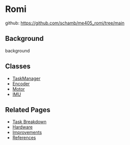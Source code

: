 # Romi
github: https://github.com/schamb/me405_romi/tree/main

## Background
background

## Classes
- [TaskManager](classmain_1_1_task_manager.html)
- [Encoder](classclasses_1_1_encoder.html)
- [Motor](classclasses_1_1_motor.html)
- [IMU](classclasses_1_1_b_n_o055__2.html)

## Related Pages
- [Task Breakdown](md_task__breakdown.html)
- [Hardware](md_hardware.html)
- [Improvements](md_improvements.html)
- [References](md_refs.html)
